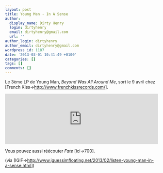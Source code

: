 ```yaml
---
layout: post
title: Young Man - In A Sense
author:
  display_name: Dirty Henry
  login: dirtyhenry
  email: dirtyhenry@gmail.com
  url: ''
author_login: dirtyhenry
author_email: dirtyhenry@gmail.com
wordpress_id: 1187
date: '2013-03-01 10:41:49 +0100'
categories: []
tags: []
comments: []
---
```

Le 3ème LP de Young Man, *Beyond Was All Around Me*, sort le 9 avril chez [French Kiss->http://www.frenchkissrecords.com/].

<iframe width="100%" height="166" scrolling="no" frameborder="no" src="https://w.soundcloud.com/player/?url=http%3A%2F%2Fapi.soundcloud.com%2Ftracks%2F76892371"></iframe>

Vous pouvez aussi réécouter *Fate* [ici->700]. 

(via [IGIF->http://www.iguessimfloating.net/2013/02/listen-young-man-in-a-sense.html])
